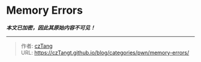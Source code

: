 # Memory Errors

_**本文已加密，因此其原始内容不可见！**_

---

> 作者: [czTang](https://github.com/czTangt)  
> URL: https://czTangt.github.io/blog/categories/pwn/memory-errors/  


